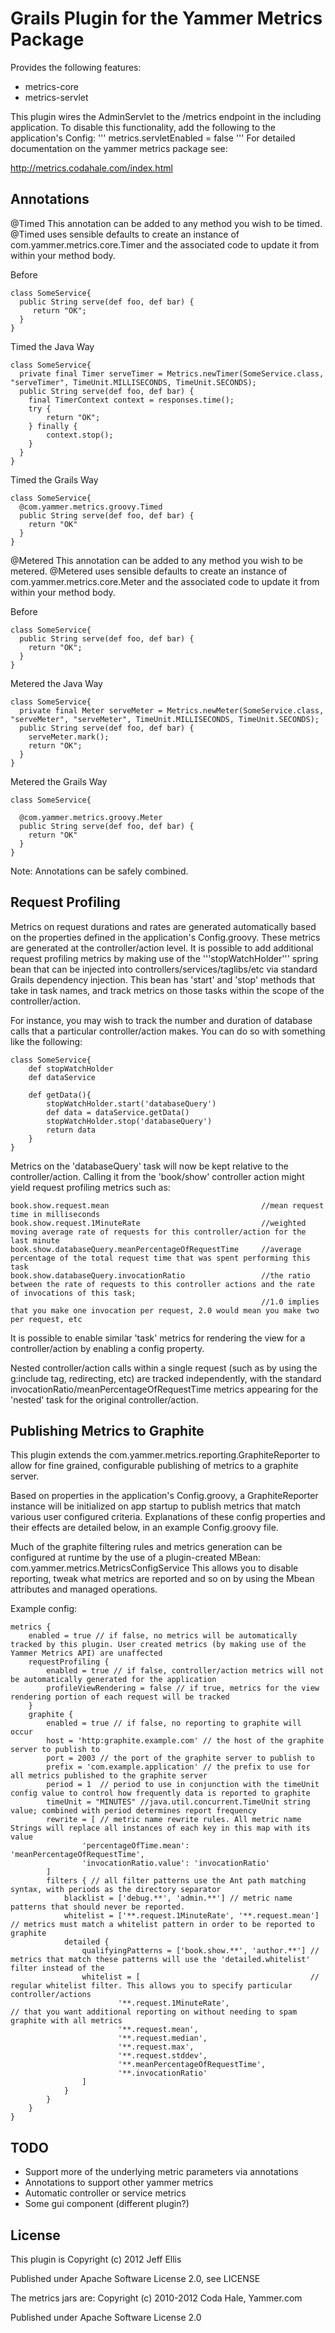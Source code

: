 Grails Plugin for the Yammer Metrics Package
=======

Provides the following features:
   * metrics-core
   * metrics-servlet

This plugin wires the AdminServlet to the /metrics endpoint in the including application. To disable this functionality,
add the following to the application's Config:
'''
    metrics.servletEnabled = false
'''
For detailed documentation on the yammer metrics package see:

http://metrics.codahale.com/index.html

Annotations
-------
@Timed
This annotation can be added to any method you wish to be timed.  @Timed uses sensible defaults to create an instance of
com.yammer.metrics.core.Timer and the associated code to update it from within your method body.

Before
```
class SomeService{
  public String serve(def foo, def bar) {
     return "OK";
  }
}
```

Timed the Java Way
```
class SomeService{
  private final Timer serveTimer = Metrics.newTimer(SomeService.class, "serveTimer", TimeUnit.MILLISECONDS, TimeUnit.SECONDS);
  public String serve(def foo, def bar) {
    final TimerContext context = responses.time();
    try {
        return "OK";
    } finally {
        context.stop();
    }
  }
}
```

Timed the Grails Way
```
class SomeService{
  @com.yammer.metrics.groovy.Timed
  public String serve(def foo, def bar) {
    return "OK"
  }
}
```

@Metered
This annotation can be added to any method you wish to be metered.  @Metered uses sensible defaults to create an instance of
com.yammer.metrics.core.Meter and the associated code to update it from within your method body.


Before
```
class SomeService{
  public String serve(def foo, def bar) {
    return "OK";
  }
}
```

Metered the Java Way
```
class SomeService{
  private final Meter serveMeter = Metrics.newMeter(SomeService.class, "serveMeter", "serveMeter", TimeUnit.MILLISECONDS, TimeUnit.SECONDS);
  public String serve(def foo, def bar) {
    serveMeter.mark();
    return "OK";
  }
}
```

Metered the Grails Way
```
class SomeService{

  @com.yammer.metrics.groovy.Meter
  public String serve(def foo, def bar) {
    return "OK"
  }
}
```

Note: Annotations can be safely combined.

Request Profiling
-------
Metrics on request durations and rates are generated automatically based on the properties defined in the application's Config.groovy.
These metrics are generated at the controller/action level. It is possible to add additional request profiling metrics by making use of the
'''stopWatchHolder''' spring bean that can be injected into controllers/services/taglibs/etc via standard Grails dependency injection.  This
bean has 'start' and 'stop' methods that take in task names, and track metrics on those tasks within the scope of the controller/action.

For instance, you may wish to track the number and duration of database calls that a particular controller/action makes. You can do so with something
like the following:

```
class SomeService{
    def stopWatchHolder
    def dataService

    def getData(){
        stopWatchHolder.start('databaseQuery')
        def data = dataService.getData()
        stopWatchHolder.stop('databaseQuery')
        return data
    }
}
```

Metrics on the 'databaseQuery' task will now be kept relative to the controller/action. Calling it from the 'book/show' controller action might yield
request profiling metrics such as:

```
book.show.request.mean                                  //mean request time in milliseconds
book.show.request.1MinuteRate                           //weighted moving average rate of requests for this controller/action for the last minute
book.show.databaseQuery.meanPercentageOfRequestTime     //average percentage of the total request time that was spent performing this task
book.show.databaseQuery.invocationRatio                 //the ratio between the rate of requests to this controller actions and the rate of invocations of this task;
                                                        //1.0 implies that you make one invocation per request, 2.0 would mean you make two per request, etc
```

It is possible to enable similar 'task' metrics for rendering the view for a controller/action by enabling a config property.

Nested controller/action calls within a single request (such as by using the g:include tag, redirecting, etc) are tracked independently, with the standard
invocationRatio/meanPercentageOfRequestTime metrics appearing for the 'nested' task for the original controller/action.

Publishing Metrics to Graphite
-------
This plugin extends the com.yammer.metrics.reporting.GraphiteReporter to allow for fine grained, configurable publishing of metrics to a graphite server.

Based on properties in the application's Config.groovy, a GraphiteReporter instance will be initialized on app startup to publish metrics that match
various user configured criteria.  Explanations of these config properties and their effects are detailed below, in an example Config.groovy file.

Much of the graphite filtering rules and metrics generation can be configured at runtime by the use of a plugin-created MBean: com.yammer.metrics.MetricsConfigService
This allows you to disable reporting, tweak what metrics are reported and so on by using the Mbean attributes and managed operations.



Example config:
```
metrics {
    enabled = true // if false, no metrics will be automatically tracked by this plugin. User created metrics (by making use of the Yammer Metrics API) are unaffected
    requestProfiling {
        enabled = true // if false, controller/action metrics will not be automatically generated for the application
        profileViewRendering = false // if true, metrics for the view rendering portion of each request will be tracked
    }
    graphite {
        enabled = true // if false, no reporting to graphite will occur
        host = 'http:graphite.example.com' // the host of the graphite server to publish to
        port = 2003 // the port of the graphite server to publish to
        prefix = 'com.example.application' // the prefix to use for all metrics published to the graphite server
        period = 1  // period to use in conjunction with the timeUnit config value to control how frequently data is reported to graphite
        timeUnit = "MINUTES" //java.util.concurrent.TimeUnit string value; combined with period determines report frequency
        rewrite = [ // metric name rewrite rules. All metric name Strings will replace all instances of each key in this map with its value
                'percentageOfTime.mean': 'meanPercentageOfRequestTime',
                'invocationRatio.value': 'invocationRatio'
        ]
        filters { // all filter patterns use the Ant path matching syntax, with periods as the directory separator
            blacklist = ['debug.**', 'admin.**'] // metric name patterns that should never be reported.
            whitelist = ['**.request.1MinuteRate', '**.request.mean'] // metrics must match a whitelist pattern in order to be reported to graphite
            detailed {
                qualifyingPatterns = ['book.show.**', 'author.**'] // metrics that match these patterns will use the 'detailed.whitelist' filter instead of the
                whitelist = [                                      // regular whitelist filter. This allows you to specify particular controller/actions
                        '**.request.1MinuteRate',                     // that you want additional reporting on without needing to spam graphite with all metrics
                        '**.request.mean',
                        '**.request.median',
                        '**.request.max',
                        '**.request.stddev',
                        '**.meanPercentageOfRequestTime',
                        '**.invocationRatio'
                ]
            }
        }
    }
}
```



TODO
-------
 * Support more of the underlying metric parameters via annotations
 * Annotations to support other yammer metrics
 * Automatic controller or service metrics
 * Some gui component (different plugin?)


License
-------

This plugin is
 Copyright (c) 2012 Jeff Ellis

 Published under Apache Software License 2.0, see LICENSE

The metrics jars are:
 Copyright (c) 2010-2012 Coda Hale, Yammer.com

 Published under Apache Software License 2.0
